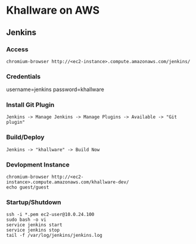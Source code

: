 Khallware on AWS
=================
Jenkins
---------------
### Access
```shell
chromium-browser http://<ec2-instance>.compute.amazonaws.com/jenkins/
```

### Credentials
username=jenkins password=khallware

### Install Git Plugin
```
Jenkins -> Manage Jenkins -> Manage Plugins -> Available -> "Git plugin"
```

### Build/Deploy
```
Jenkins -> "khallware" -> Build Now
```

### Devlopment Instance
```shell
chromium-browser http://<ec2-instance>.compute.amazonaws.com/khallware-dev/
echo guest/guest
```

### Startup/Shutdown
```shell
ssh -i *.pem ec2-user@10.0.24.100
sudo bash -o vi
service jenkins start
service jenkins stop
tail -f /var/log/jenkins/jenkins.log
```
